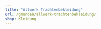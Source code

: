 ```yaml
---
title: "Allwerk Trachtenbekleidung"
url: /gmunden/allwerk-trachtenbekleidung/
shop: Kleidung
---
```

